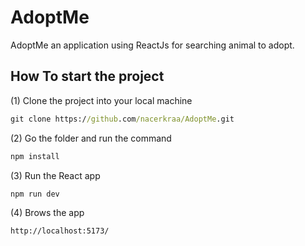 # AdoptMe
AdoptMe an application using ReactJs for searching animal to adopt.

## How To start the project 
(1) Clone the project into your local machine
```cmd
git clone https://github.com/nacerkraa/AdoptMe.git
```

(2) Go the folder and run the command
```javascript
npm install
```

(3) Run the React app
```cmd
npm run dev
```

(4) Brows the app
```url
http://localhost:5173/
```

